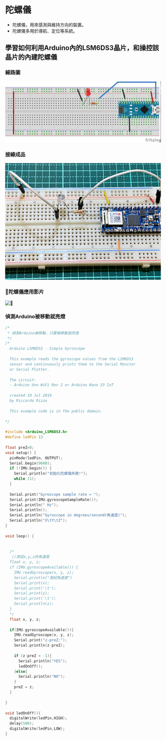 # 陀螺儀
- 陀螺儀，用來感測與維持方向的裝置。
- 陀螺儀多用於導航、定位等系統。
## 學習如何利用Arduino內的LSM6DS3晶片，和操控該晶片的內建陀螺儀
### 線路圖
![](simpleGyroscope_bb.jpg)

### 接線成品
![](IMG_0403.png)

### 陀螺儀應用影片
[![](https://img.youtube.com/vi/0CXmMm5olYQ/1.jpg)](https://youtu.be/0CXmMm5olYQ)

### 偵測Arduino被移動就亮燈  

```C++
/*
 * 偵測Arduino被移動，只要被移動就亮燈
 */
/*
  Arduino LSM6DS3 - Simple Gyroscope

  This example reads the gyroscope values from the LSM6DS3
  sensor and continuously prints them to the Serial Monitor
  or Serial Plotter.

  The circuit:
  - Arduino Uno WiFi Rev 2 or Arduino Nano 33 IoT

  created 10 Jul 2019
  by Riccardo Rizzo

  This example code is in the public domain.

*/

#include <Arduino_LSM6DS3.h>
#define ledPin 13

float preZ=0;
void setup() {
  pinMode(ledPin, OUTPUT);
  Serial.begin(9600);
  if (!IMU.begin()) {
    Serial.println("初始化陀螺儀失敗!");
    while (1);
  }

  Serial.print("Gyroscope sample rate = ");
  Serial.print(IMU.gyroscopeSampleRate());
  Serial.println(" Hz");
  Serial.println();
  Serial.println("Gyroscope in degrees/second(角速度)");
  Serial.println("X\tY\tZ");
}

void loop() {
  
  
  /*
   //測試x,y,z的角速度
  float x, y, z;
  if (IMU.gyroscopeAvailable()) {
    IMU.readGyroscope(x, y, z);
    Serial.println("測試角速度")
    Serial.print(x);
    Serial.print('\t');
    Serial.print(y);
    Serial.print('\t');
    Serial.println(z);
  }
  */
  float x, y, z;
  
  if(IMU.gyroscopeAvailable()){
    IMU.readGyroscope(x, y, z);
    Serial.print("z-preZ:");
    Serial.println(z-preZ);
   
    if (z-preZ < -1){
      Serial.println("YES");
      ledOnOff();
    }else{
      Serial.println("NO");
    }
    preZ = z;
  }
    
}

void ledOnOff(){
  digitalWrite(ledPin,HIGH);
  delay(500);
  digitalWrite(ledPin,LOW);
}

```

